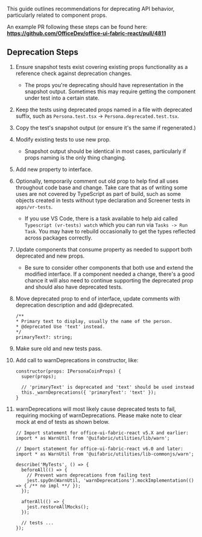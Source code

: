 This guide outlines recommendations for deprecating API behavior, particularly related to component props.

An example PR following these steps can be found here:
**https://github.com/OfficeDev/office-ui-fabric-react/pull/4811**

## Deprecation Steps
1. Ensure snapshot tests exist covering existing props functionality as a reference check against deprecation changes.
    - The props you're deprecating should have representation in the snapshot output. Sometimes this may require getting the component under test into a certain state.
1. Keep the tests using deprecated props named in a file with deprecated suffix, such as `Persona.test.tsx` -> `Persona.deprecated.test.tsx`.
1. Copy the test's snapshot output (or ensure it's the same if regenerated.)
1. Modify existing tests to use new prop.
    - Snapshot output should be identical in most cases, particularly if props naming is the only thing changing.
1. Add new property to interface.
1. Optionally, temporarily comment out old prop to help find all uses throughout code base and change. Take care that as of writing some uses are not covered by TypeScript as part of build, such as some objects created in tests without type declaration and Screener tests in `apps/vr-tests`.
    - If you use VS Code, there is a task available to help aid called `Typescript (vr-tests) watch` which you can run via `Tasks -> Run Task`. You may have to rebuild occasionally to get the types reflected across packages correctly.
1. Update components that consume property as needed to support both deprecated and new props.
    - Be sure to consider other components that both use and extend the modified interface. If a component needed a change, there's a good chance it will also need to continue supporting the deprecated prop and should also have deprecated tests.
1. Move deprecated prop to end of interface, update comments with deprecation description and add @deprecated.

    ```tsx
    /**
    * Primary text to display, usually the name of the person.
    * @deprecated Use 'text' instead.
    */
    primaryText?: string;
    ```

1. Make sure old and new tests pass.
1. Add call to warnDeprecations in constructor, like:

    ```tsx
    constructor(props: IPersonaCoinProps) {
      super(props);

      // 'primaryText' is deprecated and 'text' should be used instead
      this._warnDeprecations({ 'primaryText': 'text' });
    }
    ```
1. warnDeprecations will most likely cause deprecated tests to fail, requiring mocking of warnDeprecations. Please make note to clear mock at end of tests as shown below.

    ```tsx
    // Import statement for office-ui-fabric-react v5.X and earlier:
    import * as WarnUtil from '@uifabric/utilities/lib/warn';

    // Import statement for office-ui-fabric-react v6.0 and later:
    import * as WarnUtil from '@uifabric/utilities/lib-commonjs/warn';

    describe('MyTests', () => {
      beforeAll(() => {
        // Prevent warn deprecations from failing test
        jest.spyOn(WarnUtil, 'warnDeprecations').mockImplementation(() => { /** no impl **/ });
      });

      afterAll(() => {
        jest.restoreAllMocks();
      });

      // tests ...
    });
    ```


